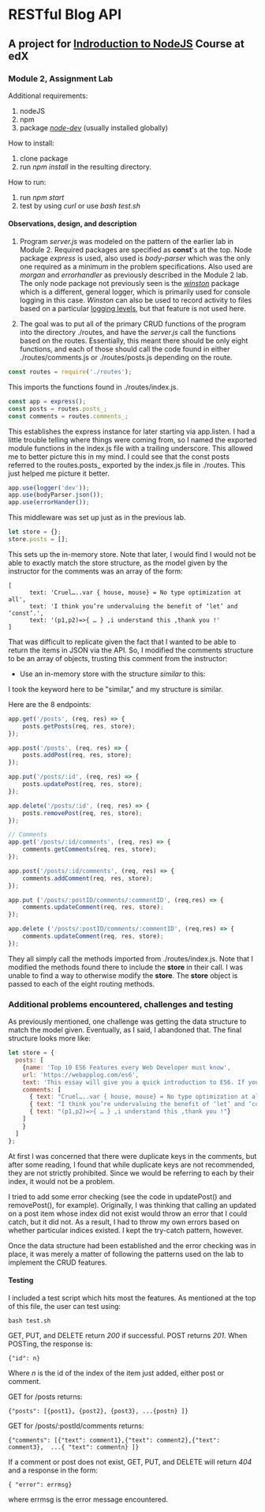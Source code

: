 # RESTful Blog API
## A project for [Indroduction to NodeJS](https://courses.edx.org/courses/course-v1:Microsoft+DEV283x+1T2018/courseware/1e95019f-b0fe-1ae9-fcf4-4e35d66aa371/50a265d9-ebaa-af4a-2ced-b569e840bb28/?child=first "Microsoft: DEV283x - Introduction to NodeJS") Course at edX

### Module 2, Assignment Lab

Additional requirements:

1. nodeJS
2. npm
3. package [_node-dev_](https://www.npmjs.com/package/node-dev "node-dev") (usually installed globally)

How to install:

1. clone package
2. run _npm install_ in the resulting directory.

How to run:

1. run _npm start_
2. test by using _curl_ or use _bash test.sh_

#### Observations, design, and description

1. Program _server.js_ was modeled on the pattern of the earlier lab
in Module 2. Required packages are specified as **const**'s at the top.
Node package _express_ is used, also used is _body-parser_ which was the only
one required as a minimum in the problem specifications.  Also used are
_morgan_ and _errorhandler_ as previously described in the Module 2 lab. The only
node package not previously seen is the [_winston_](https://www.npmjs.com/package/winston)
 package which is a different,
general logger, which is primarily used for console logging in this case.
_Winston_ can also be used to record activity to files based on a particular
[logging levels](https://www.npmjs.com/package/winston#using-logging-levels "Winston logging levels"),
but that feature is not used here.

2. The goal was to put all of the primary CRUD functions of the program
into the directory ./routes, and have the _server.js_ call the functions
based on the routes.  Essentially, this meant there should be only
eight functions, and each of those should call the code found in either
./routes/comments.js or ./routes/posts.js depending on the route.

```javascript
const routes = require('./routes');
```
This imports the functions found in ./routes/index.js.

```javascript
const app = express();
const posts = routes.posts_;
const comments = routes.comments_;
```

This establishes the express instance for later starting via app.listen. I
had a little trouble telling where things were coming from, so I named the
exported module functions in the index.js file with a trailing underscore.  This
allowed me to better picture this in my mind. I could see that the
const posts referred to the routes.posts_ exported by the index.js file in ./routes.
This just helped me picture it better.

```javascript
app.use(logger('dev'));
app.use(bodyParser.json());
app.use(errorHander());
```

This middleware was set up just as in the previous lab.

```javascript
let store = {};
store.posts = [];
```

This sets up the in-memory store.  Note that later, I would find I would not
be able to exactly match the store structure, as the
model given by the instructor for the comments was an array of the form:

```
[
      text: 'Cruel…..var { house, mouse} = No type optimization at all',
      text: 'I think you’re undervaluing the benefit of ‘let’ and ‘const’.',
      text: '(p1,p2)=>{ … } ,i understand this ,thank you !'      
]
```

That was difficult to replicate given the fact that I wanted to be able to
return the items in JSON via the API.  So, I modified the comments structure to
be an array of objects, trusting this comment from the instructor:

* Use an in-memory store with the structure _similar_ to this:

I took the keyword here to be "similar," and my structure is
similar.

Here are the 8 endpoints:

```javascript
app.get('/posts', (req, res) => {
    posts.getPosts(req, res, store);
});

app.post('/posts', (req, res) => {
    posts.addPost(req, res, store);
});

app.put('/posts/:id', (req, res) => {
    posts.updatePost(req, res, store);
});

app.delete('/posts/:id', (req, res) => {
    posts.removePost(req, res, store);
});

// Comments
app.get('/posts/:id/comments', (req, res) => {
    comments.getComments(req, res, store);
});

app.post('/posts/:id/comments', (req, res) => {
    comments.addComment(req, res, store);
});

app.put ('/posts/:postID/comments/:commentID', (req,res) => {
    comments.updateComment(req, res, store);
});

app.delete ('/posts/:postID/comments/:commentID', (req,res) => {
    comments.updateComment(req, res, store);
});
```

They all simply call the methods imported from ./routes/index.js.  Note
that I modified the methods found there to include the __store__ in their call.
I was unable to find a way to otherwise modify the __store__.  The __store__
object is passed to each of the eight routing methods.  

### Additional problems encountered, challenges and testing

As previously mentioned, one challenge was getting the data structure
to match the model given.  Eventually, as I said, I abandoned that. The final
structure looks more like:

```javascript
let store = {
  posts: [
    {name: 'Top 10 ES6 Features every Web Developer must know',
    url: 'https://webapplog.com/es6',
    text: 'This essay will give you a quick introduction to ES6. If you don’t know what is ES6, it’s a new JavaScript implementation.',
    comments: [
      { text: "Cruel…..var { house, mouse} = No type optimization at all"},
      { text: "I think you’re undervaluing the benefit of ‘let’ and ‘const’."},
      { text: "(p1,p2)=>{ … } ,i understand this ,thank you !"}      
    ]
    }
  ]
};
```

At first I was concerned that there were duplicate keys in the comments, but
after some reading, I found that while duplicate keys are not recommended,
they are not strictly prohibited.  Since we would be referring to each by their
index, it would not be a problem.

I tried to add some error checking (see the code in updatePost() and removePost(),
for example).  Originally, I was thinking that calling an updated on a
post item whose index did not exist would throw an error that I could catch,
but it did not.  As a result, I had to throw my own errors based on whether
particular indices existed.  I kept the try-catch pattern, however.

Once the data structure had been established and the error checking was in place,
it was merely a matter of following the patterns used on the lab to implement
the CRUD features.

#### Testing

I included a test script which hits most the features.  As mentioned at the top
of this file, the user can test using:

```
bash test.sh
```

GET, PUT, and DELETE return *200* if successful.  POST returns *201*. When
POSTing, the response is:

```
{"id": n}
```

Where _n_ is the id of the index of the item just added, either post or comment.

GET for /posts returns:

```
{"posts": [{post1}, {post2}, {post3}, ...{postn} ]}
```

GET for /posts/:postId/comments returns:

```
{"comments": [{"text": comment1},{"text": comment2},{"text": comment3},  ...{ "text": commentn} ]}
```

If a comment or post does not exist, GET, PUT, and DELETE will
return *404* and a response in the form:

```
{ "error": errmsg}
```

where errmsg is the error message encountered.
